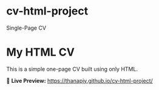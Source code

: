 # cv-html-project
Single-Page CV

# My HTML CV

This is a simple one-page CV built using only HTML.

🔗 **Live Preview:** https://thanapjy.github.io/cv-html-project/

